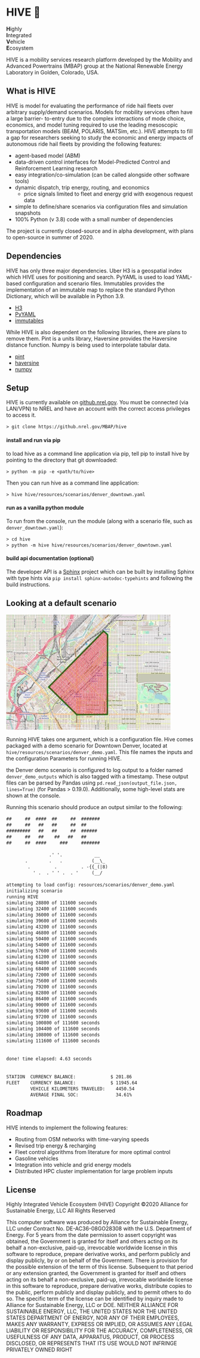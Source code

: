 # HIVE :honeybee:

**H**ighly  
**I**ntegrated  
**V**ehicle  
**E**cosystem  
  
HIVE is a mobility services research platform developed by the Mobility and Advanced Powertrains (MBAP) group at
the National Renewable Energy Laboratory in Golden, Colorado, USA.

## What is HIVE

HIVE is model for evaluating the performance of ride hail fleets over
arbitrary supply/demand scenarios. Models for mobility services often have a large barrier-
to-entry due to the complex interactions of mode choice, economics, and model tuning required
to use the leading mesoscopic transportation models (BEAM, POLARIS, MATSim, etc.). HIVE attempts
to fill a gap for researchers seeking to study the economic and energy impacts of autonomous
ride hail fleets by providing the following features:

- agent-based model (ABM)
- data-driven control interfaces for Model-Predicted Control and Reinforcement Learning research
- easy integration/co-simulation (can be called alongside other software tools)
- dynamic dispatch, trip energy, routing, and economics
    - price signals limited to fleet and energy grid with exogenous request data
- simple to define/share scenarios via configuration files and simulation snapshots
- 100% Python (v 3.8) code with a small number of dependencies

The project is currently closed-source and in alpha development, with plans to open-source in summer of 2020.

## Dependencies

HIVE has only three major dependencies. Uber H3 is a geospatial index which HIVE uses for
positioning and search. PyYAML is used to load YAML-based configuration and scenario files.
Immutables provides the implementation of an immutable map to replace the standard Python 
Dictionary, which will be available in Python 3.9.

- [H3](https://github.com/uber/h3)
- [PyYAML](https://github.com/yaml/pyyaml)
- [immutables](https://github.com/MagicStack/immutables)

While HIVE is also dependent on the following libraries, there are plans to remove them.
Pint is a units library, Haversine provides the Haversine distance function. Numpy is being
used to interpolate tabular data.  

- [pint](https://pint.readthedocs.io/en/0.10/)
- [haversine](https://github.com/mapado/haversine)
- [numpy](https://www.numpy.org/)

## Setup

HIVE is currently available on [github.nrel.gov](github.nrel.gov). You must be connected
(via LAN/VPN) to NREL and have an account with the correct access privileges to access it.

    > git clone https://github.nrel.gov/MBAP/hive

#### install and run via pip

to load hive as a command line application via pip, tell pip to install hive by pointing to the directory
that git downloaded:

    > python -m pip -e <path/to/hive>
   
Then you can run hive as a command line application:

    > hive hive/resources/scenarios/denver_downtown.yaml

#### run as a vanilla python module

To run from the console, run the module (along with a scenario file, such as `denver_downtown.yaml`):
       
    > cd hive
    > python -m hive hive/resources/scenarios/denver_downtown.yaml 

#### build api documentation (optional)

The developer API is a [Sphinx](http://www.sphinx-doc.org/en/master/) project which can be built by installing 
Sphinx with type hints via `pip install sphinx-autodoc-typehints` and following the build instructions.

## Looking at a default scenario

![Map of Denver Downtown](docs/images/denver_demo.jpg?raw=true)

Running HIVE takes one argument, which is a configuration file. Hive comes packaged with a demo scenario 
for Downtown Denver, located at `hive/resources/scenarios/denver_demo.yaml`. This file names the inputs and the configuration
Parameters for running HIVE.

the Denver demo scenario is configured to log output to a folder named `denver_demo_outputs` which is also tagged
with a timestamp. These output files can be parsed by Pandas using `pd.read_json(output_file.json, lines=True)` (for Pandas > 0.19.0). 
Additionally, some high-level stats are shown at the console.

Running this scenario should produce an output similar to the following:

```
##     ##  ####  ##     ##  #######
##     ##   ##   ##     ##  ##
#########   ##   ##     ##  ######
##     ##   ##    ##   ##   ##
##     ##  ####     ###     #######

                .' '.            __
       .        .   .           (__\_
        .         .         . -{{_(|8)
          ' .  . ' ' .  . '     (__/
    
attempting to load config: resources/scenarios/denver_demo.yaml
initializing scenario
running HIVE
simulating 28800 of 111600 seconds
simulating 32400 of 111600 seconds
simulating 36000 of 111600 seconds
simulating 39600 of 111600 seconds
simulating 43200 of 111600 seconds
simulating 46800 of 111600 seconds
simulating 50400 of 111600 seconds
simulating 54000 of 111600 seconds
simulating 57600 of 111600 seconds
simulating 61200 of 111600 seconds
simulating 64800 of 111600 seconds
simulating 68400 of 111600 seconds
simulating 72000 of 111600 seconds
simulating 75600 of 111600 seconds
simulating 79200 of 111600 seconds
simulating 82800 of 111600 seconds
simulating 86400 of 111600 seconds
simulating 90000 of 111600 seconds
simulating 93600 of 111600 seconds
simulating 97200 of 111600 seconds
simulating 100800 of 111600 seconds
simulating 104400 of 111600 seconds
simulating 108000 of 111600 seconds
simulating 111600 of 111600 seconds


done! time elapsed: 4.63 seconds


STATION  CURRENCY BALANCE:             $ 201.86
FLEET    CURRENCY BALANCE:             $ 11945.64
         VEHICLE KILOMETERS TRAVELED:    4450.54
         AVERAGE FINAL SOC:              34.61%

```
 
## Roadmap

HIVE intends to implement the following features:

- Routing from OSM networks with time-varying speeds
- Revised trip energy & recharging
- Fleet control algorithms from literature for more optimal control
- Gasoline vehicles
- Integration into vehicle and grid energy models
- Distributed HPC cluster implementation for large problem inputs

## License

Highly Integrated Vehicle Ecosystem (HIVE)  Copyright ©2020   Alliance for Sustainable Energy, LLC All Rights Reserved

This computer software was produced by Alliance for Sustainable Energy, LLC under Contract No. DE-AC36-08GO28308 with
the U.S. Department of Energy. For 5 years from the date permission to assert copyright was obtained, the Government is
granted for itself and others acting on its behalf a non-exclusive, paid-up, irrevocable worldwide license in this
software to reproduce, prepare derivative works, and perform publicly and display publicly, by or on behalf of the
Government. There is provision for the possible extension of the term of this license.
Subsequent to that period or any extension granted, the Government is granted for itself and others acting on its
behalf a non-exclusive, paid-up, irrevocable worldwide license in this software to reproduce, prepare derivative works,
distribute copies to the public, perform publicly and display publicly, and to permit others to do so. The specific
term of the license can be identified by inquiry made to Alliance for Sustainable Energy, LLC or DOE. NEITHER ALLIANCE
FOR SUSTAINABLE ENERGY, LLC, THE UNITED STATES NOR THE UNITED STATES DEPARTMENT OF ENERGY, NOR ANY OF THEIR EMPLOYEES,
MAKES ANY WARRANTY, EXPRESS OR IMPLIED, OR ASSUMES ANY LEGAL LIABILITY OR RESPONSIBILITY FOR THE ACCURACY, COMPLETENESS,
OR USEFULNESS OF ANY DATA, APPARATUS, PRODUCT, OR PROCESS DISCLOSED, OR REPRESENTS THAT ITS USE WOULD NOT INFRINGE
PRIVATELY OWNED RIGHT